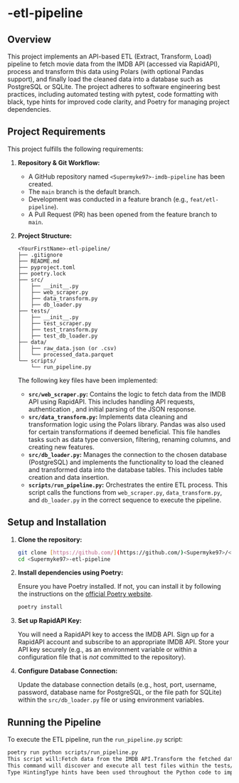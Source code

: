 # <YourFirstName>-etl-pipeline

## Overview

This project implements an API-based ETL (Extract, Transform, Load) pipeline to fetch movie data from the IMDB API (accessed via RapidAPI), 
process and transform this data using Polars (with optional Pandas support), and finally load the cleaned data into a database such as PostgreSQL or SQLite.  The project adheres to software engineering best practices, including automated testing with pytest, code formatting with black, type hints for improved code clarity, 
and Poetry for managing project dependencies.

## Project Requirements

This project fulfills the following requirements:

1.  **Repository & Git Workflow:**

    * A GitHub repository named `<Supermyke97>-imdb-pipeline` has been created.
    * The `main` branch is the default branch.
    * Development was conducted in a feature branch (e.g., `feat/etl-pipeline`).
    * A Pull Request (PR) has been opened from the feature branch to `main`.

2.  **Project Structure:**

    ```
    <YourFirstName>-etl-pipeline/
    ├── .gitignore
    ├── README.md
    ├── pyproject.toml
    ├── poetry.lock
    ├── src/
    │   ├── __init__.py
    │   ├── web_scraper.py
    │   ├── data_transform.py
    │   ├── db_loader.py
    ├── tests/
    │   ├── __init__.py
    │   ├── test_scraper.py
    │   ├── test_transform.py
    │   ├── test_db_loader.py
    ├── data/
    │   ├── raw_data.json (or .csv)
    │   └── processed_data.parquet
    └── scripts/
        └── run_pipeline.py
    ```

    The following key files have been implemented:

    * **`src/web_scraper.py`:** Contains the logic to fetch data from the IMDB API using RapidAPI. This includes handling API requests, authentication , and initial parsing of the JSON response.
    * **`src/data_transform.py`:** Implements data cleaning and transformation logic using the Polars library. Pandas was also used for certain transformations if deemed beneficial. This file handles tasks such as data type conversion, filtering, renaming columns, and creating new features.
    * **`src/db_loader.py`:** Manages the connection to the chosen database (PostgreSQL) and implements the functionality to load the cleaned and transformed data into the database tables. This includes table creation and data insertion.
    * **`scripts/run_pipeline.py`:** Orchestrates the entire ETL process. This script calls the functions from `web_scraper.py`, `data_transform.py`, and `db_loader.py` in the correct sequence to execute the pipeline.

## Setup and Installation

1.  **Clone the repository:**

    ```bash
    git clone [https://github.com/](https://github.com/)<Supermyke97>/<Supermyke97>-etl-pipeline.git
    cd <Supermyke97>-etl-pipeline
    ```

2.  **Install dependencies using Poetry:**

    Ensure you have Poetry installed. If not, you can install it by following the instructions on the [official Poetry website](https://python-poetry.org/docs/).

    ```bash
    poetry install
    ```

3.  **Set up RapidAPI Key:**

    You will need a RapidAPI key to access the IMDB API. Sign up for a RapidAPI account and subscribe to an appropriate IMDB API. Store your API key securely (e.g., as an environment variable or within a configuration file that is *not* committed to the repository).

4.  **Configure Database Connection:**

    Update the database connection details (e.g., host, port, username, password, database name for PostgreSQL, or the file path for SQLite) within the `src/db_loader.py` file or using environment variables.

## Running the Pipeline

To execute the ETL pipeline, run the `run_pipeline.py` script:

```bash
poetry run python scripts/run_pipeline.py
This script will:Fetch data from the IMDB API.Transform the fetched data using Polars (and optionally Pandas).Load the transformed data into the configured database.Automated TestingThe project includes automated tests written using the pytest framework. To run the tests:poetry run pytest tests/
This command will discover and execute all test files within the tests/ directory, ensuring the reliability of the individual components of the pipeline.Code FormattingThe project adheres to the black code style. To automatically format the code:poetry run black src/ tests/ scripts/
Type HintingType hints have been used throughout the Python code to improve code readability and help with static analysis.Data Exploration (Optional)The notebooks/exploration.ipynb file (if present) can be used for initial data exploration and experimentation with the IMDB API response and potential transformations using Jupyter Notebook.Data Storagedata/raw_data.json (or .csv): May temporarily store the raw data fetched from the API (this file is not intended for committed to the repository for large datasets).data/processed_data.parquet: Stores the processed
